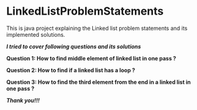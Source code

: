 # LinkedListProblemStatements
This is java project explaining the Linked list problem statements and its implemented solutions.

***I tried to cover following questions and its solutions***

**Question 1: How to find middle element of linked list in one pass ?**

**Question 2: How to find if a linked list has a loop ?**

**Question 3: How to find the third element from the end in a linked list in one pass ?**


***Thank you!!!***
